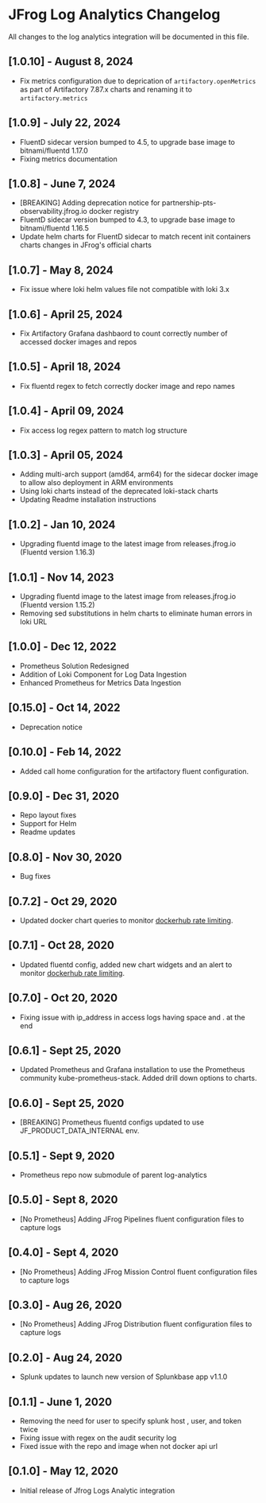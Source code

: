 # JFrog Log Analytics Changelog

All changes to the log analytics integration will be documented in this file.

## [1.0.10] - August 8, 2024

* Fix metrics configuration due to deprication of `artifactory.openMetrics` as part of Artifactory 7.87.x charts and renaming it to `artifactory.metrics`

## [1.0.9] - July 22, 2024

* FluentD sidecar version bumped to 4.5, to upgrade base image to bitnami/fluentd 1.17.0
* Fixing metrics documentation

## [1.0.8] - June 7, 2024

* [BREAKING] Adding deprecation notice for partnership-pts-observability.jfrog.io docker registry
* FluentD sidecar version bumped to 4.3, to upgrade base image to bitnami/fluentd 1.16.5
* Update helm charts for FluentD sidecar to match recent init containers charts changes in JFrog's official charts

## [1.0.7] - May 8, 2024

* Fix issue where loki helm values file not compatible with loki 3.x

## [1.0.6] - April 25, 2024

* Fix Artifactory Grafana dashbaord to count correctly number of accessed docker images and repos

## [1.0.5] - April 18, 2024

* Fix fluentd regex to fetch correctly docker image and repo names

## [1.0.4] - April 09, 2024

* Fix access log regex pattern to match log structure

## [1.0.3] - April 05, 2024

* Adding multi-arch support (amd64, arm64) for the sidecar docker image to allow also deployment in ARM environments
* Using loki charts instead of the deprecated loki-stack charts
* Updating Readme installation instructions

## [1.0.2] - Jan 10, 2024

* Upgrading fluentd image to the latest image from releases.jfrog.io (Fluentd version 1.16.3)

## [1.0.1] - Nov 14, 2023

* Upgrading fluentd image to the latest image from releases.jfrog.io (Fluentd version 1.15.2)
* Removing sed substitutions in helm charts to eliminate human errors in loki URL

## [1.0.0] - Dec 12, 2022

* Prometheus Solution Redesigned
* Addition of Loki Component for Log Data Ingestion
* Enhanced Prometheus for Metrics Data Ingestion

## [0.15.0] - Oct 14, 2022

* Deprecation notice

## [0.10.0] - Feb 14, 2022

* Added call home configuration for the artifactory fluent configuration.

## [0.9.0] - Dec 31, 2020

* Repo layout fixes
* Support for Helm
* Readme updates

## [0.8.0] - Nov 30, 2020

* Bug fixes

## [0.7.2] - Oct 29, 2020

* Updated docker chart queries to monitor [dockerhub rate limiting](https://jfrog.com/blog/get-around-docker-download-limits-jfrog-artifactory/).

## [0.7.1] - Oct 28, 2020

* Updated fluentd config, added new chart widgets and an alert to monitor [dockerhub rate limiting](https://jfrog.com/blog/get-around-docker-download-limits-jfrog-artifactory/).

## [0.7.0] - Oct 20, 2020

* Fixing issue with ip_address in access logs having space and . at the end

## [0.6.1] - Sept 25, 2020

* Updated Prometheus and Grafana installation to use the Prometheus community kube-prometheus-stack. Added drill down options to charts.

## [0.6.0] - Sept 25, 2020

* [BREAKING] Prometheus fluentd configs updated to use JF_PRODUCT_DATA_INTERNAL env.

## [0.5.1] - Sept 9, 2020

* Prometheus repo now submodule of parent log-analytics

## [0.5.0] - Sept 8, 2020

* [No Prometheus] Adding JFrog Pipelines fluent configuration files to capture logs

## [0.4.0] - Sept 4, 2020

* [No Prometheus] Adding JFrog Mission Control fluent configuration files to capture logs

## [0.3.0] - Aug 26, 2020

* [No Prometheus] Adding JFrog Distribution fluent configuration files to capture logs

## [0.2.0] - Aug 24, 2020

* Splunk updates to launch new version of Splunkbase app v1.1.0

## [0.1.1] - June 1, 2020

* Removing the need for user to specify splunk host , user, and token twice
* Fixing issue with regex on the audit security log
* Fixed issue with the repo and image when not docker api url

## [0.1.0] - May 12, 2020

* Initial release of Jfrog Logs Analytic integration
